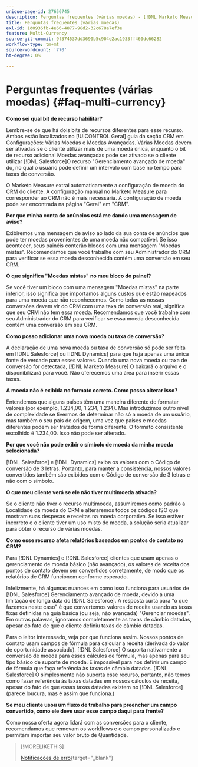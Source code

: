 ```yaml
---
unique-page-id: 27656745
description: Perguntas frequentes (várias moedas) - [!DNL Marketo Measure]
title: Perguntas frequentes (várias moedas)
exl-id: 1d0936fb-4e66-4877-98d2-32c678a7ef3e
feature: Multi-Currency
source-git-commit: 9f374537dd3690b5c904e2ac1933ff460dc66282
workflow-type: tm+mt
source-wordcount: '770'
ht-degree: 0%

---
```


# Perguntas frequentes (várias moedas) {#faq-multi-currency}

**Como sei qual bit de recurso habilitar?**

Lembre-se de que há dois bits de recursos diferentes para esse recurso. Ambos estão localizados no [!UICONTROL Geral] guia da seção CRM em Configurações: Várias Moedas e Moedas Avançadas. Várias Moedas devem ser ativadas se o cliente utilizar mais de uma moeda única, enquanto o bit de recurso adicional Moedas avançadas pode ser ativado se o cliente utilizar [!DNL Salesforce]O recurso &quot;Gerenciamento avançado de moeda&quot; do, no qual o usuário pode definir um intervalo com base no tempo para taxas de conversão.

O Marketo Measure extrai automaticamente a configuração de moeda do CRM do cliente. A configuração manual no Marketo Measure para corresponder ao CRM não é mais necessária. A configuração de moeda pode ser encontrada na página &quot;Geral&quot; em &quot;CRM&quot;.

**Por que minha conta de anúncios está me dando uma mensagem de aviso?**

Exibiremos uma mensagem de aviso ao lado da sua conta de anúncios que pode ter moedas provenientes de uma moeda não compatível. Se isso acontecer, seus painéis conterão blocos com uma mensagem &quot;Moedas mistas&quot;. Recomendamos que você trabalhe com seu Administrador do CRM para verificar se essa moeda desconhecida contém uma conversão em seu CRM.

**O que significa &quot;Moedas mistas&quot; no meu bloco do painel?**

Se você tiver um bloco com uma mensagem &quot;Moedas mistas&quot; na parte inferior, isso significa que importamos alguns custos que estão mapeados para uma moeda que não reconhecemos. Como todas as nossas conversões devem vir do CRM com uma taxa de conversão real, significa que seu CRM não tem essa moeda. Recomendamos que você trabalhe com seu Administrador do CRM para verificar se essa moeda desconhecida contém uma conversão em seu CRM.

**Como posso adicionar uma nova moeda ou taxa de conversão?**

A declaração de uma nova moeda ou taxa de conversão só pode ser feita em [!DNL Salesforce] ou [!DNL Dynamics] para que haja apenas uma única fonte de verdade para esses valores. Quando uma nova moeda ou taxa de conversão for detectada, [!DNL Marketo Measure] O baixará o arquivo e o disponibilizará para você. Não oferecemos uma área para inserir essas taxas.

**A moeda não é exibida no formato correto. Como posso alterar isso?**

Entendemos que alguns países têm uma maneira diferente de formatar valores (por exemplo, 1.234,00, 1.234, 1.234). Mas introduzimos outro nível de complexidade se tivermos de determinar não só a moeda de um usuário, mas também o seu país de origem, uma vez que países e moedas diferentes podem ser tratados de forma diferente. O formato consistente escolhido é 1.234,00. Isso não pode ser alterado.

**Por que você não pode exibir o símbolo de moeda da minha moeda selecionada?**

[!DNL Salesforce] e [!DNL Dynamics] exiba os valores com o Código de conversão de 3 letras. Portanto, para manter a consistência, nossos valores convertidos também são exibidos com o Código de conversão de 3 letras e não com o símbolo.

**O que meu cliente verá se ele não tiver multimoeda ativada?**

Se o cliente não tiver o recurso multimoeda, assumiremos como padrão a Localidade da moeda do CRM e alteraremos todos os códigos ISO que mostram suas despesas e receitas na moeda corporativa. Se isso estiver incorreto e o cliente tiver um uso misto de moeda, a solução seria atualizar para obter o recurso de várias moedas.

**Como esse recurso afeta relatórios baseados em pontos de contato no CRM?**

Para [!DNL Dynamics] e [!DNL Salesforce] clientes que usam apenas o gerenciamento de moeda básico (não avançado), os valores de receita dos pontos de contato devem ser convertidos corretamente, de modo que os relatórios de CRM funcionem conforme esperado.

Infelizmente, há algumas nuances em como isso funciona para usuários de [!DNL Salesforce] Gerenciamento avançado de moeda, devido a uma limitação de longa data do [!DNL Salesforce]. A resposta curta para &quot;o que fazemos neste caso&quot; é que convertemos valores de receita usando as taxas fixas definidas na guia básica (ou seja, não avançada) &quot;Gerenciar moedas&quot;. Em outras palavras, ignoramos completamente as taxas de câmbio datadas, apesar do fato de que o cliente definiu taxas de câmbio datadas.

Para o leitor interessado, veja por que funciona assim. Nossos pontos de contato usam campos de fórmula para calcular a receita (derivada do valor de oportunidade associado). [!DNL Salesforce] O suporta nativamente a conversão de moeda para esses cálculos de fórmula, mas apenas para seu tipo básico de suporte de moeda. É impossível para nós definir um campo de fórmula que faça referência às taxas de câmbio datadas. [!DNL Salesforce] O simplesmente não suporta esse recurso, portanto, não temos como fazer referência às taxas datadas em nossos cálculos de receita, apesar do fato de que essas taxas datadas existem no [!DNL Salesforce] (parece loucura, mas é assim que funciona.)

**Se meu cliente usou um fluxo de trabalho para preencher um campo convertido, como ele deve usar esse campo daqui para frente?**

Como nossa oferta agora lidará com as conversões para o cliente, recomendamos que removam os workflows e o campo personalizado e permitam importar seu valor bruto de Quantidade.

>[!MORELIKETHIS]
>
>[Notificações de erro](/help/configuration-and-setup/getting-started-with-marketo-measure/error-notifications.md){target="_blank"}
